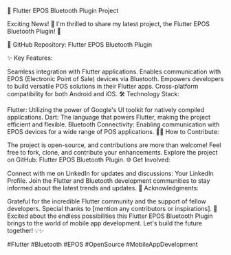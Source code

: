 
🚀 Flutter EPOS Bluetooth Plugin Project

Exciting News! 🎉 I'm thrilled to share my latest project, the Flutter EPOS Bluetooth Plugin! 🚀

📌 GitHub Repository: Flutter EPOS Bluetooth Plugin

✨ Key Features:

Seamless integration with Flutter applications.
Enables communication with EPOS (Electronic Point of Sale) devices via Bluetooth.
Empowers developers to build versatile POS solutions in their Flutter apps.
Cross-platform compatibility for both Android and iOS.
🛠 Technology Stack:

Flutter: Utilizing the power of Google's UI toolkit for natively compiled applications.
Dart: The language that powers Flutter, making the project efficient and flexible.
Bluetooth Connectivity: Enabling communication with EPOS devices for a wide range of POS applications.
👨‍💻 How to Contribute:

The project is open-source, and contributions are more than welcome! Feel free to fork, clone, and contribute your enhancements.
Explore the project on GitHub: Flutter EPOS Bluetooth Plugin.
🌐 Get Involved:

Connect with me on LinkedIn for updates and discussions: Your LinkedIn Profile.
Join the Flutter and Bluetooth development communities to stay informed about the latest trends and updates.
🙏 Acknowledgments:

Grateful for the incredible Flutter community and the support of fellow developers.
Special thanks to [mention any contributors or inspirations].
🚀 Excited about the endless possibilities this Flutter EPOS Bluetooth Plugin brings to the world of mobile app development. Let's build the future together! 💡✨

#Flutter #Bluetooth #EPOS #OpenSource #MobileAppDevelopment

